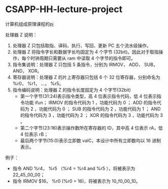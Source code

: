 # CSAPP-HH-lecture-project

计算机组成原理课程的pj

处理器 Z 说明：
1. 处理器 Z 只包括取指、译码、执行、写回、更新 PC 五个流水级操作。
2. 处理器 Z 将指令字长和数据字长均固定为 4 个字节 (32bit)。因此对于取指操作，每个时钟周期只需要从 ram 中读取 4 个字节的指令即可。
3. 指令集说明：处理器 Z 只包括 5 条指令，分别为 IRMOV， ADD， SUB， AND， XOR。
4. 寄存器说明：处理器 Z 的片上寄存器只包括 6 个 32 位寄存器，分别命名为 %r0， %r1， ...， %r5。
5. 指令编码说明：处理器 Z 的指令长度固定为 4 个字节(32bit)
    - 第一个字节(31:24)表示指令类型，高 4 位表示指令代码，低 4 位表示指令功能 ifun；
    IRMOV 的指令代码为 1 ，功能代码为 0 ；
    ADD 的指令代码为 2 ，功能代码为 0 ；
    SUB 的指令代码为 2 ，功能代码为 1 ；
    AND 的指令代码为 3 ，功能代码为 2 ；
    XOR 的指令代码为 3 ，功能代码为 3 。
    - 第二个字节(23:16)表示操作数所在寄存器的 ID，其中高 4 位表示 rA，低 4 位表示 rB；
    - 最后两个字节(15:0)表示立即数 valC，本设计中所有立即数均以 16 进制表示。

例子：
- 指令 AND %r4， %r5 （%r4 = %r4 and %r5 ），将被表示为 22_45_00_00；
- 指令 IRMOV $16， %r0 (%r0 = 16)，将被表示为 10_f0_00_10。
